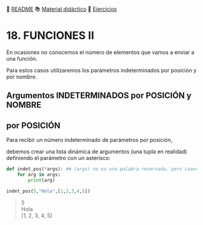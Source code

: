 :page_with_curl: [README](../README.md) :books: [Material didáctico](/documentation/indicedocu.md) :pencil: [Ejercicios](/tests/indicetests.md)

# 18. FUNCIONES II
En ocasiones no conocemos el número de elementos que vamos a enviar a una función.

Para estos casos utilizaremos los parámetros indeterminados por posición y por nombre.

## Argumentos INDETERMINADOS por POSICIÓN y NOMBRE
## por POSICIÓN

Para recibir un número indeterminado de parámetros por posición,

debemos crear una lista dinámica de argumentos (una tupla en realidad) definiendo el parámetro con un asterisco:

````python
def indet_pos(*args): ## (args) no es una palabra reservada, pero cuando usamos argumentos sí que la ponemos
    for arg in args:
        print(arg)

indet_pos(5,"Hola",[1,2,3,4,5])
````
>5  
Hola  
[1, 2, 3, 4, 5]

